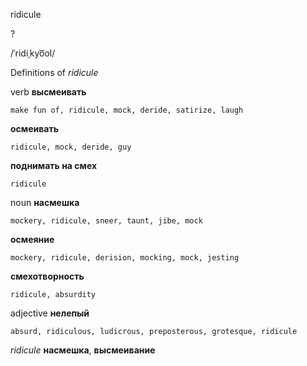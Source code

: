 ridicule

?

/ˈridiˌkyo͞ol/

Definitions of _ridicule_

verb
**высмеивать**

    make fun of, ridicule, mock, deride, satirize, laugh
**осмеивать**

    ridicule, mock, deride, guy
**поднимать на смех**

    ridicule

noun
**насмешка**

    mockery, ridicule, sneer, taunt, jibe, mock
**осмеяние**

    mockery, ridicule, derision, mocking, mock, jesting
**смехотворность**

    ridicule, absurdity

adjective
**нелепый**

    absurd, ridiculous, ludicrous, preposterous, grotesque, ridicule

_ridicule_
**насмешка**, **высмеивание**